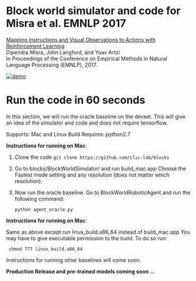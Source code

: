 # Block world simulator and code for Misra et al. EMNLP 2017

[Mapping Instructions and Visual Observations to Actions with Reinforcement Learning](https://arxiv.org/abs/1704.08795)  
Dipendra Misra, John Langford, and Yoav Artzi  
In Proceedings of the Conference on Empirical Methods in Natural Language Processing (EMNLP), 2017.  

[![demo](http://yoavartzi.com/temp/emnlp2017-video.gif "Demo")](https://youtu.be/fmCP-SdDOT0)

# Run the code in 60 seconds 

In this section, we will run the oracle baseline on the devset. This will give an idea of the simulator and code 
and does not require tensorflow.

Supports: Mac and Linux Build
Requires: python2.7

**Instructions for running on Mac**:

1) Clone the code  ``git clone https://github.com/clic-lab/blocks``
2) Go to blocks/BlockWorldSimulator/ and run build_mac.app
   Choose the Fastest mode setting and any resolution (does not matter which resolution).
3) Now run the oracle baseline. Go to BlockWorldRoboticAgent and run the following command:
     
      ``python agent_oracle.py``

**Instructions for running on Mac**:

Same as above except run linux_build.x86_64 instead of build_mac.app
You may have to give executable permission to the build. To do so run:

`` chmod 777 linux_build.x86_64``

Instructions for running other baselines will come soon.

**Production Release and pre-trained models coming soon ...**
